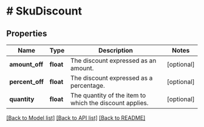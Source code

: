 # # SkuDiscount

## Properties

Name | Type | Description | Notes
------------ | ------------- | ------------- | -------------
**amount_off** | **float** | The discount expressed as an amount. | [optional]
**percent_off** | **float** | The discount expressed as a percentage. | [optional]
**quantity** | **float** | The quantity of the item to which the discount applies. | [optional]

[[Back to Model list]](../../README.md#models) [[Back to API list]](../../README.md#endpoints) [[Back to README]](../../README.md)
